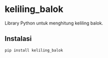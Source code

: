 # keliling_balok

Library Python untuk menghitung keliling balok.

## Instalasi

```bash
pip install keliling_balok
